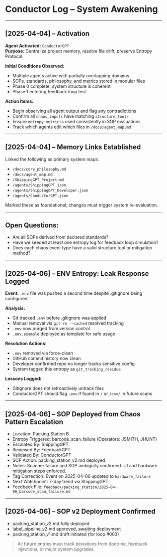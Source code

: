 # Conductor Log – System Awakening

---

## [2025-04-04] – Activation

**Agent Activated:** `ConductorGPT`  
**Purpose:** Centralize project memory, resolve file drift, preserve Entropy Protocol

**Initial Conditions Observed:**
- Multiple agents active with partially overlapping domains
- SOPs, standards, philosophy, and metrics stored in modular files
- Phase 0 complete; system structure is coherent
- Phase 1 entering feedback loop test

**Action Items:**
- Begin observing all agent output and flag any contradictions
- Confirm all `chaos_inputs` have matching `structure_tools`
- Ensure `entropy_metric` is used consistently in SOP evaluations
- Track which agents edit which files in `/docs/agent_map.md`

---

## [2025-04-04] – Memory Links Established

Linked the following as primary system maps:
- `/docs/core_philosophy.md`
- `/docs/agent_map.md`
- `/ShippingGPT_Project.md`
- `/agents/ShippingGPT.json`
- `/agents/ShippingGPT_Developer.json`
- `/agents/ConductorGPT.json`

Marked these as foundational; changes must trigger system re-evaluation.

---

## Open Questions:
- Are all SOPs derived from declared standards?
- Have we seeded at least one entropy log for feedback loop simulation?
- Does each chaos event type have a valid structure tool or mitigation method?

---

## [2025-04-06] – ENV Entropy: Leak Response Logged

**Event:** `.env` file was pushed a second time despite .gitignore being configured.

**Analysis:**
- Git tracked `.env` before .gitignore was applied
- Manual removal via `git rm --cached` resolved tracking
- `.env` now purged from version control
- `.env.example` deployed as template for safe usage

**Resolution Actions:**
- `.env` removed via force-clean
- GitHub commit history now clean
- Developer confirmed repo no longer tracks sensitive config
- System tagged this entropy as `git_tracking_residue`

**Lessons Logged:**
- Gitignore does not retroactively untrack files
- ConductorGPT should flag `.env` if found in `/` or `/env/` in future scans

---

## [2025-04-06] – SOP Deployed from Chaos Pattern Escalation

- Location: Packing Station B
- Entropy Triggered: barcode_scan_failure (Operators: JSMITH, JHUNT)
- Escalated By: ShippingGPT
- Reviewed By: FeedbackGPT
- Validated By: ConductorGPT
- SOP Action: packing_station_v2.md deployed
- Notes: Scanner failure and SOP ambiguity confirmed. UI and hardware mitigation steps enforced.
- Tag Correction: Event on 2025-04-06 updated to `hardware_failure`
- Next Watchpoint: 7-day trend via ShippingGPT
- Feedback File: `feedback/packing_station/2025-04-06_barcode_scan_failure.md`

---

## [2025-04-06] – SOP v2 Deployment Confirmed  
- packing_station_v2.md fully deployed  
- label_pipeline_v2.md approved, awaiting deployment  
- packing_station_v1.md draft initiated (for loop #003)  

> All future entries must track deviations from doctrine, feedback injections, or major system upgrades.
